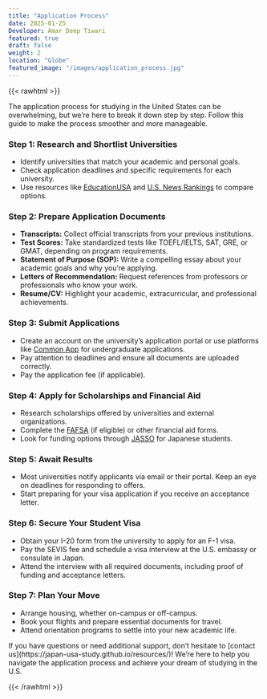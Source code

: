 ```yaml
---
title: "Application Process"
date: 2025-01-25
Developer: Amar Deep Tiwari
featured: true
draft: false
weight: 2
location: "Globe"
featured_image: "/images/application_process.jpg"
---
```


{{< rawhtml >}}
<div>
<p>The application process for studying in the United States can be overwhelming, but we’re here to break it down step by step. Follow this guide to make the process smoother and more manageable.</p>

<h3>Step 1: Research and Shortlist Universities</h3>
<ul>
  <li>Identify universities that match your academic and personal goals.</li>
  <li>Check application deadlines and specific requirements for each university.</li>
  <li>Use resources like <a href="https://educationusa.state.gov">EducationUSA</a> and <a href="https://www.usnews.com/best-colleges">U.S. News Rankings</a> to compare options.</li>
</ul>

<h3>Step 2: Prepare Application Documents</h3>
<ul>
  <li><b>Transcripts:</b> Collect official transcripts from your previous institutions.</li>
  <li><b>Test Scores:</b> Take standardized tests like TOEFL/IELTS, SAT, GRE, or GMAT, depending on program requirements.</li>
  <li><b>Statement of Purpose (SOP):</b> Write a compelling essay about your academic goals and why you’re applying.</li>
  <li><b>Letters of Recommendation:</b> Request references from professors or professionals who know your work.</li>
  <li><b>Resume/CV:</b> Highlight your academic, extracurricular, and professional achievements.</li>
</ul>

<h3>Step 3: Submit Applications</h3>
<ul>
  <li>Create an account on the university’s application portal or use platforms like <a href="https://www.commonapp.org">Common App</a> for undergraduate applications.</li>
  <li>Pay attention to deadlines and ensure all documents are uploaded correctly.</li>
  <li>Pay the application fee (if applicable).</li>
</ul>

<h3>Step 4: Apply for Scholarships and Financial Aid</h3>
<ul>
  <li>Research scholarships offered by universities and external organizations.</li>
  <li>Complete the <a href="https://studentaid.gov">FAFSA</a> (if eligible) or other financial aid forms.</li>
  <li>Look for funding options through <a href="https://www.jasso.go.jp/en/index.html">JASSO</a> for Japanese students.</li>
</ul>

<h3>Step 5: Await Results</h3>
<ul>
  <li>Most universities notify applicants via email or their portal. Keep an eye on deadlines for responding to offers.</li>
  <li>Start preparing for your visa application if you receive an acceptance letter.</li>
</ul>

<h3>Step 6: Secure Your Student Visa</h3>
<ul>
  <li>Obtain your I-20 form from the university to apply for an F-1 visa.</li>
  <li>Pay the SEVIS fee and schedule a visa interview at the U.S. embassy or consulate in Japan.</li>
  <li>Attend the interview with all required documents, including proof of funding and acceptance letters.</li>
</ul>

<h3>Step 7: Plan Your Move</h3>
<ul>
  <li>Arrange housing, whether on-campus or off-campus.</li>
  <li>Book your flights and prepare essential documents for travel.</li>
  <li>Attend orientation programs to settle into your new academic life.</li>
</ul>

<p>If you have questions or need additional support, don’t hesitate to [contact us](https://japan-usa-study.github.io/resources/)! We’re here to help you navigate the application process and achieve your dream of studying in the U.S.</p>
</div>
{{< /rawhtml >}}
<!--more-->
